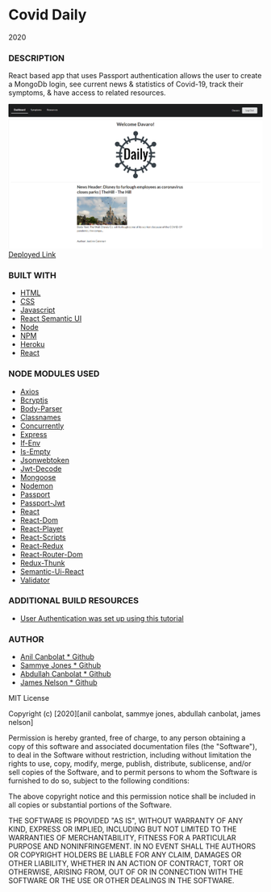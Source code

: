 # Covid Daily

2020

### DESCRIPTION

React based app that uses Passport authentication allows the user to create a MongoDb login, see current news & statistics of Covid-19, track their symptoms, & have access to related resources.

![Example profile](./client/public/exampleMain.png)
[Deployed Link](https://blooming-tor-47379.herokuapp.com/)

### BUILT WITH

- [HTML](https://html.com/)
- [CSS](https://www.w3schools.com/css/)
- [Javascript](https://www.javascript.com/)
- [React Semantic UI](https://react.semantic-ui.com/)
- [Node](https://nodejs.org/en/)
- [NPM](https://www.npmjs.com/)
- [Heroku](https://www.heroku.com/)
- [React](https://reactjs.org/)

### NODE MODULES USED

- [Axios](https://www.npmjs.com/package/axios)
- [Bcryptjs](https://www.npmjs.com/package/bcryptjs)
- [Body-Parser](https://www.npmjs.com/package/body-parser)
- [Classnames](https://www.npmjs.com/package/classnames)
- [Concurrently](https://www.npmjs.com/package/concurrently)
- [Express](https://www.npmjs.com/package/express)
- [If-Env](https://www.npmjs.com/package/if-env)
- [Is-Empty](https://www.npmjs.com/package/is-empty)
- [Jsonwebtoken](https://www.npmjs.com/package/jsonwebtoken)
- [Jwt-Decode](https://www.npmjs.com/package/jwt-decode)
- [Mongoose](https://www.npmjs.com/package/mongoose)
- [Nodemon](https://www.npmjs.com/package/nodemon)
- [Passport](https://www.npmjs.com/package/passport)
- [Passport-Jwt](https://www.npmjs.com/package/passport-jwt)
- [React](https://www.npmjs.com/package/react)
- [React-Dom](https://www.npmjs.com/package/react-dom)
- [React-Player](https://www.npmjs.com/package/react-player)
- [React-Scripts](https://www.npmjs.com/package/react-scripts)
- [React-Redux](https://www.npmjs.com/package/react-redux)
- [React-Router-Dom](https://www.npmjs.com/package/react-router-dom)
- [Redux-Thunk](https://www.npmjs.com/package/redux-thunk)
- [Semantic-Ui-React](https://www.npmjs.com/package/semantic-ui-react)
- [Validator](https://www.npmjs.com/package/validator)

### ADDITIONAL BUILD RESOURCES

- [User Authentication was set up using this tutorial](https://blog.bitsrc.io/build-a-login-auth-app-with-mern-stack-part-1-c405048e3669)

### AUTHOR

- [Anil Canbolat \* Github](https://github.com/Anil1992-rgb)
- [Sammye Jones \* Github](https://github.com/SurrealSam)
- [Abdullah Canbolat \* Github](https://github.com/tcanbolat)
- [James Nelson \* Github](https://github.com/alpinelife37)

MIT License

Copyright (c) [2020][anil canbolat, sammye jones, abdullah canbolat, james nelson]

Permission is hereby granted, free of charge, to any person obtaining a copy
of this software and associated documentation files (the "Software"), to deal
in the Software without restriction, including without limitation the rights
to use, copy, modify, merge, publish, distribute, sublicense, and/or sell
copies of the Software, and to permit persons to whom the Software is
furnished to do so, subject to the following conditions:

The above copyright notice and this permission notice shall be included in all
copies or substantial portions of the Software.

THE SOFTWARE IS PROVIDED "AS IS", WITHOUT WARRANTY OF ANY KIND, EXPRESS OR
IMPLIED, INCLUDING BUT NOT LIMITED TO THE WARRANTIES OF MERCHANTABILITY,
FITNESS FOR A PARTICULAR PURPOSE AND NONINFRINGEMENT. IN NO EVENT SHALL THE
AUTHORS OR COPYRIGHT HOLDERS BE LIABLE FOR ANY CLAIM, DAMAGES OR OTHER
LIABILITY, WHETHER IN AN ACTION OF CONTRACT, TORT OR OTHERWISE, ARISING FROM,
OUT OF OR IN CONNECTION WITH THE SOFTWARE OR THE USE OR OTHER DEALINGS IN THE
SOFTWARE.
